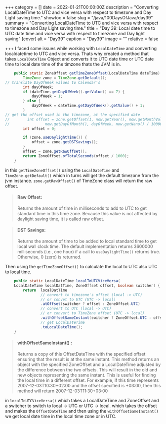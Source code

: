 +++
category = []
date = 2022-01-21T00:00:00Z
description = "Converting LocalDateTime to UTC and vice versa with respect to timezone and Day Light saving time."
showtoc = false
slug = "/java/100DaysOfJava/day39"
summary = "Converting LocalDateTime to UTC and vice versa with respect to timezone and Day Light saving time."
title = "Day 39: Local date time to UTC date time and vice versa with respect to timezone and Day light saving"
[cover]
alt = "Day39"
caption = "Day39"
image = ""
relative = false

+++
I faced some issues while working with `LocalDateTime` and converting localdatetime to UTC and vice versa. Thats why created a method that takes `LocalDateTime` Object and converts it to UTC date time or UTC date time to local date time of the timzone thats the JVM is in.

```java
    public static ZoneOffset getTimeZoneOffset(LocalDateTime dateTime) {
        TimeZone zone = TimeZone.getDefault();
// translate DayOfWeek values to Calendar's
        int dayOfWeek;
        if (dateTime.getDayOfWeek().getValue() == 7) {
            dayOfWeek = 1;
        } else {
            dayOfWeek = dateTime.getDayOfWeek().getValue() + 1;
        }
// get the offset used in the timezone, at the specified date
//        int offset = zone.getOffset(1, now.getYear(), now.getMonthValue() - 1,
//                now.getDayOfMonth(), dayOfWeek, now.getNano() / 1000000);
        int offset = 0;

        if (zone.useDaylightTime()) {
            offset = zone.getDSTSavings();
        }
        offset = zone.getRawOffset();
        return ZoneOffset.ofTotalSeconds(offset / 1000);
    }
```

in this `getTimeZoneOffset()` using the `LocalDateTime` and `TimeZone.getDefault()` which in turns will get the default timezone from the jvm instance. `zone.getRawOffset()` of TimeZone class will return the raw offset.

> #### Raw Offset:
>
> Returns the amount of time in milliseconds to add to UTC to get standard time in this time zone. Because this value is not affected by daylight saving time, it is called raw offset.

> #### DST Savings:
>
> Returns the amount of time to be added to local standard time to get local wall clock time.
> The default implementation returns 3600000 milliseconds (i.e., one hour) if a call to 	`useDaylightTime()` returns true. Otherwise, 0 (zero) is returned.

Then using the `getTimeZoneOffset()` to calculate the local to UTC also UTC to local time.

```java
    public static LocalDateTime localToUTCViceVersa(
    LocalDateTime localDatTime, ZoneOffset offset, boolean switcher) {
        return  localDatTime
                // convert to timezone's offset (local -> UTC)
                // or convet to UTC (UTC -> local)
                .atOffset(switcher ? offset : ZoneOffset.UTC)
                // convert to UTC (local -> UTC)
                // or convert to TimeZone offset (UTC -> local)
                .withOffsetSameInstant(switcher ? ZoneOffset.UTC : offset)
                // get LocalDateTime
                .toLocalDateTime();
    }
```

> #### withOffsetSameInstant() :
>
> Returns a copy of this OffsetDateTime with the specified offset ensuring that the result is at the same instant.
> This method returns an object with the specified ZoneOffset and a LocalDateTime adjusted by the difference between the two offsets. This will result in the old and new objects representing the same instant. This is useful for finding the local time in a different offset. For example, if this time represents 2007-12-03T10:30+02:00 and the offset specified is +03:00, then this method will return 2007-12-03T11:30+03:00

in `localToUTCViceVersa()` which takes a LocalDateTime and ZoneOffset and a switcher to switch to local -> UTC or UTC -> local. which takes the offset and makes the `OffsetDateTime` and then using the `withOffsetSameInstant()` we get local date time in the local time zone or in UTC.